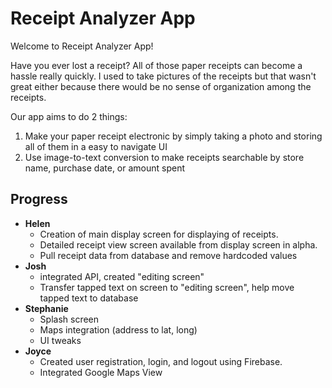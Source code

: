 # Receipt Analyzer App
Welcome to Receipt Analyzer App!

Have you ever lost a receipt? All of those paper receipts can become a hassle really quickly. 
I used to take pictures of the receipts but that wasn't great either because there would be no sense of organization among the receipts.

Our app aims to do 2 things:
1. Make your paper receipt electronic by simply taking a photo and storing all of them in a easy to navigate UI 
2. Use image-to-text conversion to make receipts searchable by store name, purchase date, or amount spent

## Progress
* **Helen**
  * Creation of main display screen for displaying of receipts.
  * Detailed receipt view screen available from display screen in alpha.
  * Pull receipt data from database and remove hardcoded values
* **Josh**
  * integrated API, created "editing screen"
  * Transfer tapped text on screen to "editing screen", help move tapped text to database
* **Stephanie**
   * Splash screen
   * Maps integration (address to lat, long)
   * UI tweaks
* **Joyce**
  * Created user registration, login, and logout using Firebase.
  * Integrated Google Maps View
